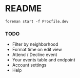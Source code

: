 # README

`foreman start -f Procfile.dev`

### TODO
- Filter by neighborhood
- Format time on edit view
- Attend / Decline event
- Your events table and endpoint
- Account settings
- Help